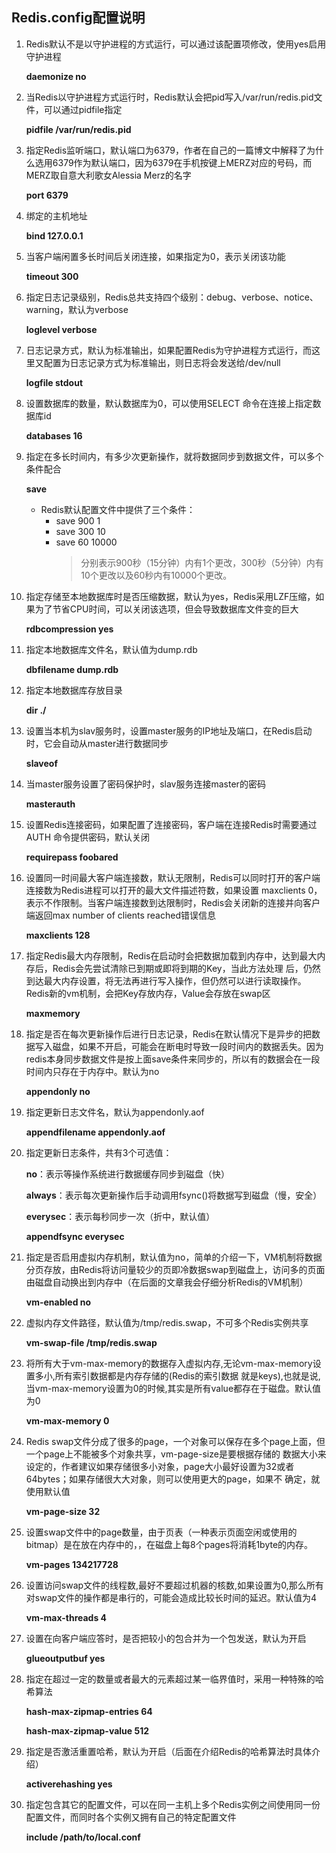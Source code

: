 ## Redis.config配置说明
1. Redis默认不是以守护进程的方式运行，可以通过该配置项修改，使用yes启用守护进程

    **daemonize no**

2. 当Redis以守护进程方式运行时，Redis默认会把pid写入/var/run/redis.pid文件，可以通过pidfile指定

    **pidfile /var/run/redis.pid**

3. 指定Redis监听端口，默认端口为6379，作者在自己的一篇博文中解释了为什么选用6379作为默认端口，因为6379在手机按键上MERZ对应的号码，而MERZ取自意大利歌女Alessia Merz的名字
    
    **port 6379**

4. 绑定的主机地址
    
    **bind 127.0.0.1**

5. 当客户端闲置多长时间后关闭连接，如果指定为0，表示关闭该功能
    
    **timeout 300**

6. 指定日志记录级别，Redis总共支持四个级别：debug、verbose、notice、warning，默认为verbose
    
    **loglevel verbose**

7. 日志记录方式，默认为标准输出，如果配置Redis为守护进程方式运行，而这里又配置为日志记录方式为标准输出，则日志将会发送给/dev/null
    
    **logfile stdout**

8. 设置数据库的数量，默认数据库为0，可以使用SELECT <dbid>命令在连接上指定数据库id
    
    **databases 16**

9. 指定在多长时间内，有多少次更新操作，就将数据同步到数据文件，可以多个条件配合
    
    **save <seconds> <changes>**
    * Redis默认配置文件中提供了三个条件：
        * save 900 1
        * save 300 10
        * save 60 10000
            > 分别表示900秒（15分钟）内有1个更改，300秒（5分钟）内有10个更改以及60秒内有10000个更改。

10. 指定存储至本地数据库时是否压缩数据，默认为yes，Redis采用LZF压缩，如果为了节省CPU时间，可以关闭该选项，但会导致数据库文件变的巨大

    **rdbcompression yes**

11. 指定本地数据库文件名，默认值为dump.rdb

    **dbfilename dump.rdb**

12. 指定本地数据库存放目录

    **dir ./**

13. 设置当本机为slav服务时，设置master服务的IP地址及端口，在Redis启动时，它会自动从master进行数据同步

    **slaveof <masterip> <masterport>**

14. 当master服务设置了密码保护时，slav服务连接master的密码

    **masterauth <master-password>**

15. 设置Redis连接密码，如果配置了连接密码，客户端在连接Redis时需要通过AUTH <password>命令提供密码，默认关闭

    **requirepass foobared**

16. 设置同一时间最大客户端连接数，默认无限制，Redis可以同时打开的客户端连接数为Redis进程可以打开的最大文件描述符数，如果设置 maxclients 0，表示不作限制。当客户端连接数到达限制时，Redis会关闭新的连接并向客户端返回max number of clients reached错误信息

    **maxclients 128**

17. 指定Redis最大内存限制，Redis在启动时会把数据加载到内存中，达到最大内存后，Redis会先尝试清除已到期或即将到期的Key，当此方法处理 后，仍然到达最大内存设置，将无法再进行写入操作，但仍然可以进行读取操作。Redis新的vm机制，会把Key存放内存，Value会存放在swap区

    **maxmemory <bytes>**

18. 指定是否在每次更新操作后进行日志记录，Redis在默认情况下是异步的把数据写入磁盘，如果不开启，可能会在断电时导致一段时间内的数据丢失。因为 redis本身同步数据文件是按上面save条件来同步的，所以有的数据会在一段时间内只存在于内存中。默认为no

    **appendonly no**

19. 指定更新日志文件名，默认为appendonly.aof

    **appendfilename appendonly.aof**

20. 指定更新日志条件，共有3个可选值： 

    **no**：表示等操作系统进行数据缓存同步到磁盘（快） 
    
    **always**：表示每次更新操作后手动调用fsync()将数据写到磁盘（慢，安全） 
    
    **everysec**：表示每秒同步一次（折中，默认值）
    
    **appendfsync everysec**

21. 指定是否启用虚拟内存机制，默认值为no，简单的介绍一下，VM机制将数据分页存放，由Redis将访问量较少的页即冷数据swap到磁盘上，访问多的页面由磁盘自动换出到内存中（在后面的文章我会仔细分析Redis的VM机制）

    **vm-enabled no**

22. 虚拟内存文件路径，默认值为/tmp/redis.swap，不可多个Redis实例共享

    **vm-swap-file /tmp/redis.swap**

23. 将所有大于vm-max-memory的数据存入虚拟内存,无论vm-max-memory设置多小,所有索引数据都是内存存储的(Redis的索引数据 就是keys),也就是说,当vm-max-memory设置为0的时候,其实是所有value都存在于磁盘。默认值为0

    **vm-max-memory 0**

24. Redis swap文件分成了很多的page，一个对象可以保存在多个page上面，但一个page上不能被多个对象共享，vm-page-size是要根据存储的 数据大小来设定的，作者建议如果存储很多小对象，page大小最好设置为32或者64bytes；如果存储很大大对象，则可以使用更大的page，如果不 确定，就使用默认值

    **vm-page-size 32**

25. 设置swap文件中的page数量，由于页表（一种表示页面空闲或使用的bitmap）是在放在内存中的，，在磁盘上每8个pages将消耗1byte的内存。

    **vm-pages 134217728**

26. 设置访问swap文件的线程数,最好不要超过机器的核数,如果设置为0,那么所有对swap文件的操作都是串行的，可能会造成比较长时间的延迟。默认值为4

    **vm-max-threads 4**

27. 设置在向客户端应答时，是否把较小的包合并为一个包发送，默认为开启

    **glueoutputbuf yes**

28. 指定在超过一定的数量或者最大的元素超过某一临界值时，采用一种特殊的哈希算法

    **hash-max-zipmap-entries 64**

    **hash-max-zipmap-value 512**

29. 指定是否激活重置哈希，默认为开启（后面在介绍Redis的哈希算法时具体介绍）

    **activerehashing yes**

30. 指定包含其它的配置文件，可以在同一主机上多个Redis实例之间使用同一份配置文件，而同时各个实例又拥有自己的特定配置文件

    **include /path/to/local.conf**
